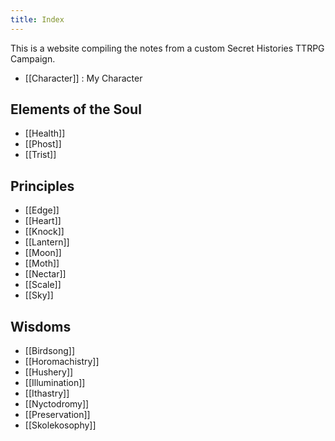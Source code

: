 ```yaml
---
title: Index
---
```

This is a website compiling the notes from a custom Secret Histories TTRPG Campaign.

- [[Character]] : My Character
## Elements of the Soul
- [[Health]]
- [[Phost]]
- [[Trist]]
## Principles
- [[Edge]]
- [[Heart]]
- [[Knock]]
- [[Lantern]]
- [[Moon]]
- [[Moth]]
- [[Nectar]]
- [[Scale]]
- [[Sky]]
## Wisdoms
- [[Birdsong]]
- [[Horomachistry]]
- [[Hushery]]
- [[Illumination]]
- [[Ithastry]]
- [[Nyctodromy]]
- [[Preservation]]
- [[Skolekosophy]]

